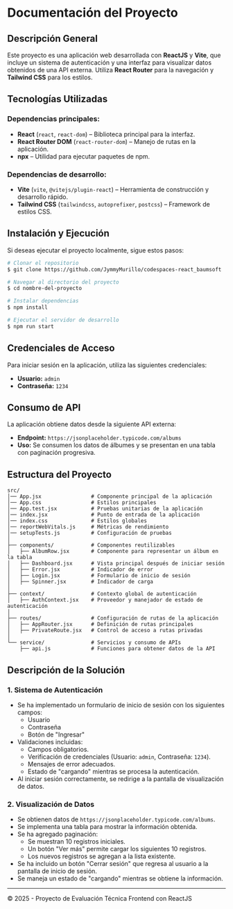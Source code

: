 # Documentación del Proyecto

## Descripción General
Este proyecto es una aplicación web desarrollada con **ReactJS** y **Vite**, que incluye un sistema de autenticación y una interfaz para visualizar datos obtenidos de una API externa. Utiliza **React Router** para la navegación y **Tailwind CSS** para los estilos.

## Tecnologías Utilizadas
### Dependencias principales:
- **React** (`react`, `react-dom`) – Biblioteca principal para la interfaz.
- **React Router DOM** (`react-router-dom`) – Manejo de rutas en la aplicación.
- **npx** – Utilidad para ejecutar paquetes de npm.

### Dependencias de desarrollo:
- **Vite** (`vite`, `@vitejs/plugin-react`) – Herramienta de construcción y desarrollo rápido.
- **Tailwind CSS** (`tailwindcss`, `autoprefixer`, `postcss`) – Framework de estilos CSS.

## Instalación y Ejecución
Si deseas ejecutar el proyecto localmente, sigue estos pasos:
```sh
# Clonar el repositorio
$ git clone https://github.com/JymmyMurillo/codespaces-react_baumsoft

# Navegar al directorio del proyecto
$ cd nombre-del-proyecto

# Instalar dependencias
$ npm install

# Ejecutar el servidor de desarrollo
$ npm run start
```

## Credenciales de Acceso
Para iniciar sesión en la aplicación, utiliza las siguientes credenciales:
- **Usuario:** `admin`
- **Contraseña:** `1234`

## Consumo de API
La aplicación obtiene datos desde la siguiente API externa:
- **Endpoint:** `https://jsonplaceholder.typicode.com/albums`
- **Uso:** Se consumen los datos de álbumes y se presentan en una tabla con paginación progresiva.

## Estructura del Proyecto
```
src/
│── App.jsx                # Componente principal de la aplicación
│── App.css                # Estilos principales
│── App.test.jsx           # Pruebas unitarias de la aplicación
│── index.jsx              # Punto de entrada de la aplicación
│── index.css              # Estilos globales
│── reportWebVitals.js     # Métricas de rendimiento
│── setupTests.js          # Configuración de pruebas
│
├── components/            # Componentes reutilizables
│   ├── AlbumRow.jsx       # Componente para representar un álbum en la tabla
│   ├── Dashboard.jsx      # Vista principal después de iniciar sesión
│   ├── Error.jsx          # Indicador de error
│   ├── Login.jsx          # Formulario de inicio de sesión
│   ├── Spinner.jsx        # Indicador de carga
│
├── context/               # Contexto global de autenticación
│   ├── AuthContext.jsx    # Proveedor y manejador de estado de autenticación
│
├── routes/                # Configuración de rutas de la aplicación
│   ├── AppRouter.jsx      # Definición de rutas principales
│   ├── PrivateRoute.jsx   # Control de acceso a rutas privadas
│
└── service/               # Servicios y consumo de APIs
    ├── api.js             # Funciones para obtener datos de la API
```

## Descripción de la Solución
### 1. Sistema de Autenticación
- Se ha implementado un formulario de inicio de sesión con los siguientes campos:
  - Usuario
  - Contraseña
  - Botón de "Ingresar"
- Validaciones incluidas:
  - Campos obligatorios.
  - Verificación de credenciales (Usuario: `admin`, Contraseña: `1234`).
  - Mensajes de error adecuados.
  - Estado de "cargando" mientras se procesa la autenticación.
- Al iniciar sesión correctamente, se redirige a la pantalla de visualización de datos.

### 2. Visualización de Datos
- Se obtienen datos de `https://jsonplaceholder.typicode.com/albums`.
- Se implementa una tabla para mostrar la información obtenida.
- Se ha agregado paginación:
  - Se muestran 10 registros iniciales.
  - Un botón "Ver más" permite cargar los siguientes 10 registros.
  - Los nuevos registros se agregan a la lista existente.
- Se ha incluido un botón "Cerrar sesión" que regresa al usuario a la pantalla de inicio de sesión.
- Se maneja un estado de "cargando" mientras se obtiene la información.


---
© 2025 - Proyecto de Evaluación Técnica Frontend con ReactJS

